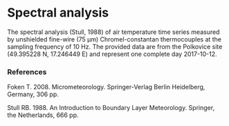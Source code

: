 ﻿# Spectral analysis

The spectral analysis (Stull, 1988) of air temperature time series measured by unshielded fine-wire (75 μm) Chromel-constantan thermocouples at the sampling frequency of 10 Hz. The provided data are from the Polkovice site (49.395228 N, 17.246449 E) and represent one complete day 2017-10-12. 

### References
Foken T. 2008. Micrometeorology. Springer-Verlag Berlin Heidelberg, Germany, 306 pp.

Stull RB. 1988. An Introduction to Boundary Layer Meteorology. Springer, the Netherlands, 666 pp.
